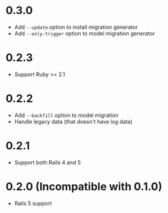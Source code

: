 # 0.3.0
- Add `--update` option to install migration generator
- Add `--only-trigger` option to model migration generator

# 0.2.3
- Support Ruby >= 2.1

# 0.2.2
- Add `--backfill` option to model migration
- Handle legacy data (that doesn't have log data)

# 0.2.1
- Support both Rails 4 and 5

# 0.2.0 (**Incompatible with 0.1.0**)

- Rails 5 support

